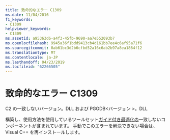 ```yaml
---
title: 致命的なエラー C1309
ms.date: 11/04/2016
f1_keywords:
- C1309
helpviewer_keywords:
- C1309
ms.assetid: a95363d6-a4f3-45fb-9690-aa7e552093b7
ms.openlocfilehash: 9945a36f1bdd9413cb4d161bb7ee4c6af95a71f6
ms.sourcegitcommit: 0ab61bc3d2b6cfbd52a16c6ab2b97a8ea1864f12
ms.translationtype: MT
ms.contentlocale: ja-JP
ms.lasthandoff: 04/23/2019
ms.locfileid: "62266505"
---
```

# <a name="fatal-error-c1309"></a>致命的なエラー C1309

C2 の一致しないバージョン。DLL および PGODB\<バージョン >。DLL

構築し、使用方法を使用しているツールセット[ガイド付き最適化の](../../build/profile-guided-optimizations.md)一致しないコンポーネントが含まれています。  手動でこのエラーを解決できない場合は、Visual C++ を再インストールします。